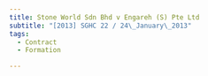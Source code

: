```yaml
---
title: Stone World Sdn Bhd v Engareh (S) Pte Ltd
subtitle: "[2013] SGHC 22 / 24\_January\_2013"
tags:
  - Contract
  - Formation

---
```


